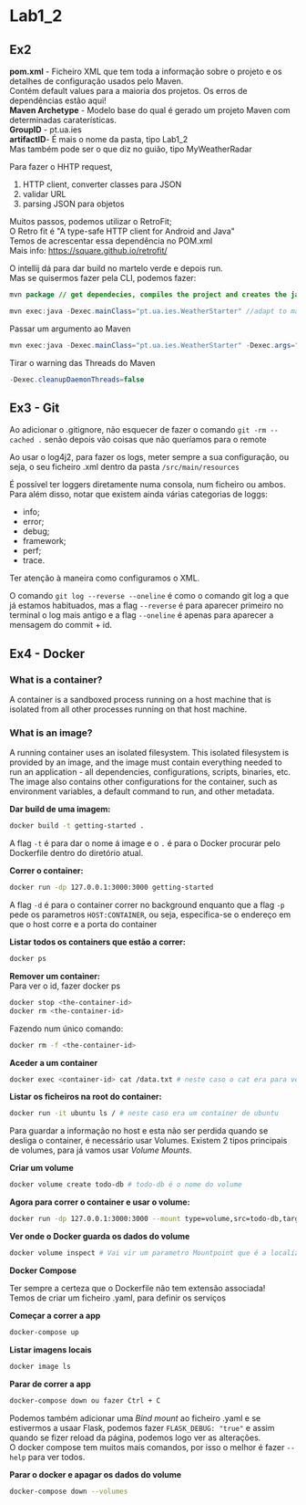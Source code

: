 # Lab1_2

## Ex2

**pom.xml** - Ficheiro XML que tem toda a informação sobre o projeto e os detalhes de configuração usados pelo Maven. </br>
Contém default values para a maioria dos projetos.  Os erros de dependências estão aqui!</br> 
**Maven Archetype** - Modelo base do qual é gerado um projeto Maven com determinadas caraterísticas.</br>
**GroupID** - pt.ua.ies </br>
**artifactID**- É mais o nome da pasta, tipo Lab1_2 </br>
Mas também pode ser o que diz no guião, tipo MyWeatherRadar 

Para fazer o HHTP request, </br>
1. HTTP client, converter classes para JSON </br>
2. validar URL </br>
3. parsing JSON para objetos </br>

Muitos passos, podemos utilizar o RetroFit; </br>
O Retro fit é "A type-safe HTTP client for Android and Java" </br>
Temos de acrescentar essa dependência no POM.xml </br>
Mais info: https://square.github.io/retrofit/


O intellij dá para dar build no martelo verde e depois run. </br>
Mas se quisermos fazer pela CLI, podemos fazer: </br>
```java
mvn package // get dependecies, compiles the project and creates the jar </br>

mvn exec:java -Dexec.mainClass="pt.ua.ies.WeatherStarter" //adapt to match your own package structure and class name
``` 

Passar um argumento ao Maven
```java
mvn exec:java -Dexec.mainClass="pt.ua.ies.WeatherStarter" -Dexec.args="1010500"
```
Tirar o warning das Threads do Maven
```java
-Dexec.cleanupDaemonThreads=false
```
## Ex3 - Git

Ao adicionar o .gitignore, não esquecer de fazer o comando `git -rm --cached .` senão depois vão coisas que não queríamos para o remote

Ao usar o log4j2, para fazer os logs, meter sempre a sua configuração, ou seja, o seu ficheiro .xml dentro da pasta ``/src/main/resources``

É possível ter loggers diretamente numa consola, num ficheiro ou ambos. </br>
Para além disso, notar que existem ainda várias categorias de loggs:
- info;
- error;
- debug;
- framework;
- perf;
- trace.

Ter atenção à maneira como configuramos o XML. </br>

O comando ```git log --reverse --oneline``` é como o comando git log a que já estamos habituados, mas a flag `--reverse` é para aparecer primeiro no terminal o log mais antigo e a flag `--oneline` é apenas para aparecer a mensagem do commit + id. 

## Ex4 - Docker

### What is a container?
A container is a sandboxed process running on a host machine that is isolated from all other processes running on that host machine.

### What is an image?

A running container uses an isolated filesystem. This isolated filesystem is provided by an image, and the image must contain everything needed to run an application - all dependencies, configurations, scripts, binaries, etc. The image also contains other configurations for the container, such as environment variables, a default command to run, and other metadata.

**Dar build de uma imagem:**
```bash 
docker build -t getting-started .
```
A flag `-t` é para dar o nome á image e o `.` é para o Docker procurar pelo Dockerfile dentro do diretório atual.

**Correr o container:**
```bash
docker run -dp 127.0.0.1:3000:3000 getting-started
```
A flag `-d` é para o container correr no background enquanto que a flag `-p` pede os parametros `HOST:CONTAINER`, ou seja, especifica-se o endereço em que o host corre e a porta do container

**Listar todos os containers que estão a correr:**
```bash
docker ps
```

**Remover um container:** </br>
Para ver o id, fazer docker ps
```bash
docker stop <the-container-id>
docker rm <the-container-id>
```
Fazendo num único comando:
```bash
docker rm -f <the-container-id>
```

**Aceder a um container**
```bash
docker exec <container-id> cat /data.txt # neste caso o cat era para ver o resultado de uma operação realizada 
```

**Listar os ficheiros na root do container:**
```bash
docker run -it ubuntu ls / # neste caso era um container de ubuntu
```

Para guardar a informação no host e esta não ser perdida quando se desliga o container, é necessário usar Volumes.
Existem 2 tipos principais de volumes, para já vamos usar *Volume Mounts*.

**Criar um volume**
```bash
docker volume create todo-db # todo-db é o nome do volume
```
**Agora para correr o container e usar o volume:**
```bash
docker run -dp 127.0.0.1:3000:3000 --mount type=volume,src=todo-db,target=/etc/todos getting-started # getting-started é o nome da imagem
```

**Ver onde o Docker guarda os dados do volume**
```bash
docker volume inspect # Vai vir um parametro Mountpoint que é a localização verdadeira dos dados no disco. Na maioria dos casos, é necessário ter root access para chegar a este diretório pelo host
```

**Docker Compose**

Ter sempre a certeza que o Dockerfile não tem extensão associada!</br>
Temos de criar um ficheiro .yaml, para definir os serviços

**Começar a correr a app**
```bash
docker-compose up
```

**Listar imagens locais**
```bash
docker image ls
```

**Parar de correr a app**
```bash
docker-compose down ou fazer Ctrl + C
```

Podemos também adicionar uma *Bind mount* ao ficheiro .yaml e se estivermos a usaar Flask, podemos fazer ```FLASK_DEBUG: "true"``` e assim quando se fizer reload da página, podemos logo ver as alterações. </br>
O docker compose tem muitos mais comandos, por isso o melhor é fazer `--help` para ver todos.

**Parar o docker e apagar os dados do volume**
```bash
docker-compose down --volumes
```
